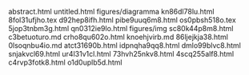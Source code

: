 abstract.html
untitled.html
figures/diagramma
kn86dl78lu.html
8fol31ufjho.tex
d92hep8ifh.html
pibe9uuq6m8.html
os0pbsh518o.tex
5jop3tnbm3g.html
qn0312ie9lo.html
figures/img
sc80k44p8m8.html
c3betuoturo.md
crho8qu602o.html
knoehjvirb.md
86ljejkja38.html
0lsoqnbu4io.md
atct31690b.html
idpnqha9qq8.html
dmlo99blvc8.html
snjakvcl69.html
ur4l31v1cl.html
73hvh25nkv8.html
4scq255alf8.html
c4rvp3fotk8.html
o1d0uplb5d.html